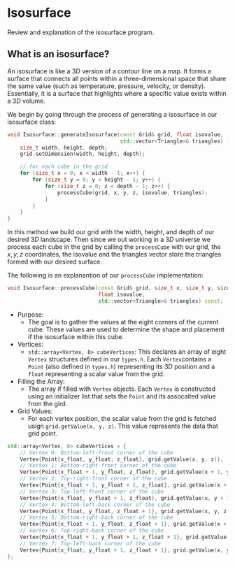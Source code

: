 # Isosurface 

Review and explanation of the isosurface program.

## What is an isosurface?  
An $\text{isosurface}$ is like a $3D$ version of a contour line on a map. It forms a surface that connects all points within a three-dimensional space that share the same value (such as temperature, pressure, velocity, or density). Essentially, it is a surface that highlights where a specific value exists within a $3D$ volume.

We begin by going through the process of generating a isosurface in our isosurface class: 

```cpp
void Isosurface::generateIsosurface(const Grid& grid, float isovalue,
                                    std::vector<Triangle>& triangles) {
    size_t width, height, depth;
    grid.setDimension(width, height, depth);

    // for each cube in the grid
    for (size_t x = 0; x < width - 1; x++) {
        for (size_t y = 0; y < height - 1; y++) {
            for (size_t z = 0; z < depth - 1; z++) {
                processCube(grid, x, y, z, isovalue, triangles);
            }
        }
    }
}
```

In this method we build our grid with the width, height, and depth of our desired $3D$ landscape. Then since we out working in a $3D$ universe we process each cube in the grid by calling the `processCube` with our grid, the $x, y, z$ coordinates, the isovalue and the triangles vector store the triangles formed with our desired surface. 

The following is an explanantion of our `processCube` implementation: 

```cpp
void Isosurface::processCube(const Grid& grid, size_t x, size_t y, size_t z,
                             float isovalue,
                             std::vector<Triangle>& triangles) const;
```
- Purpose:
   - The goal is to gather the values at the eight corners of the current cube. These values are used to determine the shape and placement if the 
    isosurface within this cube.
- Vertices:
    - `std::array<Vertex, 8> cubeVertices`: This declares an array of  eight `Vertex` structures defined in our `types.h`. Each `Vertex`contains a `Point` (also defined in `types.h`) representing its $3D$ position and a `float` representing a scalar value from the grid.
- Filling the Array:
    - The array if filled with `Vertex` objects. Each `Vertex` is constructed using an initializer list that sets the `Point` and its 
    assocaited value from the gird.
- Grid Values:
    - For each vertex position, the scalar value from the grid is fetched 
    usign `grid.getValue(x, y, z)`. This value represents the data that grid point.
```cpp
std::array<Vertex, 8> cubeVertices = {
    // Vertex 0: Bottom-left-front corner of the cube
    Vertex{Point{x_float, y_float, z_float}, grid.getValue(x, y, z)},
    // Vertex 1: Bottom-right-front corner of the cube
    Vertex{Point{x_float + 1, y_float, z_float}, grid.getValue(x + 1, y, z)},
    // Vertex 2: Top-right-front corner of the cube
    Vertex{Point{x_float + 1, y_float + 1, z_float}, grid.getValue(x + 1, y + 1, z)},
    // Vertex 3: Top-left-front corner of the cube
    Vertex{Point{x_float, y_float + 1, z_float}, grid.getValue(x, y + 1, z)},
    // Vertex 4: Bottom-left-back corner of the cube
    Vertex{Point{x_float, y_float, z_float + 1}, grid.getValue(x, y, z + 1)},
    // Vertex 5: Bottom-right-back corner of the cube
    Vertex{Point{x_float + 1, y_float, z_float + 1}, grid.getValue(x + 1, y, z + 1)},
    // Vertex 6: Top-right-back corner of the cube
    Vertex{Point{x_float + 1, y_float + 1, z_float + 1}, grid.getValue(x + 1, y + 1, z + 1)},
    // Vertex 7: Top-left-back corner of the cube
    Vertex{Point{x_float, y_float + 1, z_float + 1}, grid.getValue(x, y + 1, z + 1)},
};
```